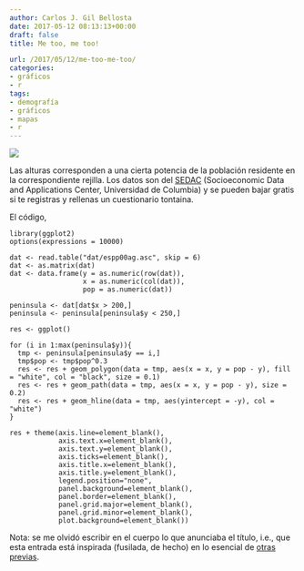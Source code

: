 ```yaml
---
author: Carlos J. Gil Bellosta
date: 2017-05-12 08:13:13+00:00
draft: false
title: Me too, me too!

url: /2017/05/12/me-too-me-too/
categories:
- gráficos
- r
tags:
- demografía
- gráficos
- mapas
- r
---
```


![](/wp-uploads/2017/05/poplines.png)


Las alturas corresponden a una cierta potencia de la población residente en la correspondiente rejilla. Los datos son del [SEDAC](http://sedac.ciesin.columbia.edu/) (Socioeconomic Data and Applications Center, Universidad de Columbia) y se pueden bajar gratis si te registras y rellenas un cuestionario tontaina.

El código,




    library(ggplot2)
    options(expressions = 10000)

    dat <- read.table("dat/espp00ag.asc", skip = 6)
    dat <- as.matrix(dat)
    dat <- data.frame(y = as.numeric(row(dat)),
                      x = as.numeric(col(dat)),
                      pop = as.numeric(dat))

    peninsula <- dat[dat$x > 200,]
    peninsula <- peninsula[peninsula$y < 250,]

    res <- ggplot()

    for (i in 1:max(peninsula$y)){
      tmp <- peninsula[peninsula$y == i,]
      tmp$pop <- tmp$pop^0.3
      res <- res + geom_polygon(data = tmp, aes(x = x, y = pop - y), fill = "white", col = "black", size = 0.1)
      res <- res + geom_path(data = tmp, aes(x = x, y = pop - y), size = 0.2)
      res <- res + geom_hline(data = tmp, aes(yintercept = -y), col = "white")
    }

    res + theme(axis.line=element_blank(),
                axis.text.x=element_blank(),
                axis.text.y=element_blank(),
                axis.ticks=element_blank(),
                axis.title.x=element_blank(),
                axis.title.y=element_blank(),
                legend.position="none",
                panel.background=element_blank(),
                panel.border=element_blank(),
                panel.grid.major=element_blank(),
                panel.grid.minor=element_blank(),
                plot.background=element_blank())




Nota: se me olvidó escribir en el cuerpo lo que anunciaba el título, i.e., que esta entrada está inspirada (fusilada, de hecho) en lo esencial de [otras previas](http://spatial.ly/2017/04/population-lines-how-and-why-i-created-it/).
